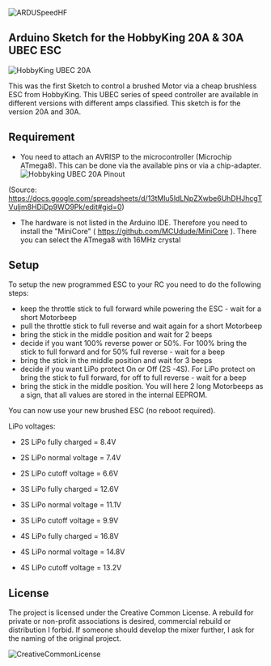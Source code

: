 ![ARDUSpeedHF](https://marcostoffers.github.io/arduspeedhf_logo_640.jpg)
## Arduino Sketch for the HobbyKing 20A & 30A UBEC ESC
![HobbyKing UBEC 20A](https://marcostoffers.github.io/hk20a.jpg)

This was the first Sketch to control a brushed Motor via a cheap brushless ESC from HobbyKing. This UBEC series of speed controller are available in different versions with different amps classified. This sketch is for the version 20A and 30A.

## Requirement
- You need to attach an AVRISP to the microcontroller (Microchip ATmega8). This can be done via the available pins or via a chip-adapter.
![Hobbyking UBEC 20A Pinout](https://marcostoffers.github.io/hk20apinout.jpg)

(Source: https://docs.google.com/spreadsheets/d/13tMlu5ldLNpZXwbe6UhDHJhcgTVuljm8HDiDp9WO9Pk/edit#gid=0) 
- The hardware is not listed in the Arduino IDE. Therefore you need to install the "MiniCore" ( https://github.com/MCUdude/MiniCore ). There you can select the ATmega8 with 16MHz crystal

## Setup
To setup the new programmed ESC to your RC you need to do the following steps:
* keep the throttle stick to full forward while powering the ESC - wait for a short Motorbeep
* pull the throttle stick to full reverse and wait again for a short Motorbeep
* bring the stick in the middle position and wait for 2 beeps
* decide if you want 100% reverse power or 50%. For 100% bring the stick to full forward and for 50% full reverse - wait for a beep
* bring the stick in the middle position and wait for 3 beeps
* decide if you want LiPo protect On or Off (2S -4S). For LiPo protect on bring the stick to full forward, for off to full reverse - wait for a beep
* bring the stick in the middle position. You will here 2 long Motorbeeps as a sign, that all values are stored in the internal EEPROM.

You can now use your new brushed ESC (no reboot required).

LiPo voltages:
* 2S LiPo fully charged = 8.4V
* 2S LiPo normal voltage = 7.4V
* 2S LiPo cutoff voltage = 6.6V

* 3S LiPo fully charged = 12.6V
* 3S LiPo normal voltage = 11.1V
* 3S LiPo cutoff voltage = 9.9V

* 4S LiPo fully charged = 16.8V
* 4S LiPo normal voltage = 14.8V
* 4S LiPo cutoff voltage = 13.2V
 
## License
The project is licensed under the Creative Common License. A rebuild for private or non-profit associations is desired, commercial rebuild or distribution I forbid. If someone should develop the mixer further, I ask for the naming of the original project.

![CreativeCommonLicense](https://marcostoffers.github.io/cc.png)
